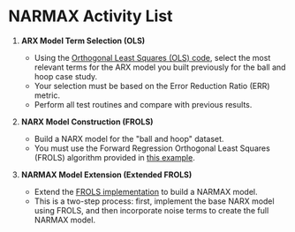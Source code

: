 # NARMAX Activity List

1.  **ARX Model Term Selection (OLS)**
    * Using the [Orthogonal Least Squares (OLS) code](https://helonayala.github.io/sysid/orthogonal_least_squares.html), select the most relevant terms for the ARX model you built previously for the ball and hoop case study.
    * Your selection must be based on the Error Reduction Ratio (ERR) metric.
    * Perform all test routines and compare with previous results.

2.  **NARX Model Construction (FROLS)**
    * Build a NARX model for the "ball and hoop" dataset.
    * You must use the Forward Regression Orthogonal Least Squares (FROLS) algorithm provided in [this example](https://helonayala.github.io/sysid/NARX_FROLS_Model.html).

3.  **NARMAX Model Extension (Extended FROLS)**
    * Extend the [FROLS implementation](https://helonayala.github.io/sysid/NARX_FROLS_Model.html) to build a NARMAX model.
    * This is a two-step process: first, implement the base NARX model using FROLS, and then incorporate noise terms to create the full NARMAX model. 
